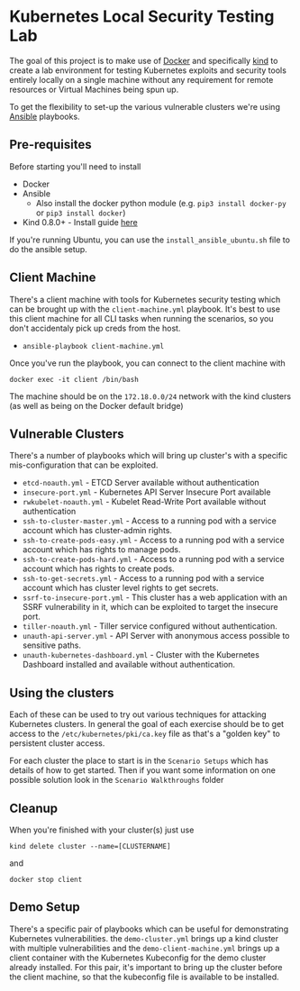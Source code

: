 # Kubernetes Local Security Testing Lab

The goal of this project is to make use of [Docker](https://www.docker.com) and specifically [kind](https://kind.sigs.k8s.io/) to create a lab environment for testing Kubernetes exploits and security tools entirely locally on a single machine without any requirement for remote resources or Virtual Machines being spun up.

To get the flexibility to set-up the various vulnerable clusters we're using [Ansible](https://www.ansible.com/) playbooks.

## Pre-requisites

Before starting you'll need to install

 - Docker
 - Ansible
   - Also install the docker python module (e.g. `pip3 install docker-py` or `pip3 install docker`)
 - Kind 0.8.0+ - Install guide [here](https://kind.sigs.k8s.io/docs/user/quick-start/)

If you're running Ubuntu, you can use the `install_ansible_ubuntu.sh` file to do the ansible setup.

## Client Machine

There's a client machine with tools for Kubernetes security testing which can be brought up with the `client-machine.yml` playbook. It's best to use this client machine for all CLI tasks when running the scenarios, so you don't accidentaly pick up creds from the host.

- `ansible-playbook client-machine.yml` 

Once you've run the playbook, you can connect to the client machine with 

`docker exec -it client /bin/bash`

The machine should be on the `172.18.0.0/24` network with the kind clusters (as well as being on the Docker default bridge)

## Vulnerable Clusters

There's a number of playbooks which will bring up cluster's with a specific mis-configuration that can be exploited.

- `etcd-noauth.yml` - ETCD Server available without authentication
- `insecure-port.yml` - Kubernetes API Server Insecure Port available
- `rwkubelet-noauth.yml` - Kubelet Read-Write Port available without authentication
- `ssh-to-cluster-master.yml` - Access to a running pod with a service account which has cluster-admin rights.
- `ssh-to-create-pods-easy.yml` - Access to a running pod with a service account which has rights to manage pods.
- `ssh-to-create-pods-hard.yml` - Access to a running pod with a service account which has rights to create pods.
- `ssh-to-get-secrets.yml` - Access to a running pod with a service account which has cluster level rights to get secrets. 
- `ssrf-to-insecure-port.yml` - This cluster has a web application with an SSRF vulnerability in it, which can be exploited to target the insecure port.
- `tiller-noauth.yml` - Tiller service configured without authentication.
- `unauth-api-server.yml` - API Server with anonymous access possible to sensitive paths.
- `unauth-kubernetes-dashboard.yml` - Cluster with the Kubernetes Dashboard installed and available without authentication.

## Using the clusters

Each of these can be used to try out various techniques for attacking Kubernetes clusters.  In general the goal of each exercise should be to get access to the `/etc/kubernetes/pki/ca.key` file as that's a "golden key" to persistent cluster access.

For each cluster the place to start is in the `Scenario Setups` which has details of how to get started.  Then if you want some information on one possible solution look in the `Scenario Walkthroughs` folder

## Cleanup

When you're finished with your cluster(s) just use

```
kind delete cluster --name=[CLUSTERNAME]
```

and 

```
docker stop client
```

## Demo Setup

There's a specific pair of playbooks which can be useful for demonstrating Kubernetes vulnerabilities.  the `demo-cluster.yml` brings up a kind cluster with multiple vulnerabilities and the `demo-client-machine.yml` brings up a client container with the Kubernetes Kubeconfig for the demo cluster already installed.  For this pair, it's important to bring up the cluster before the client machine, so that the kubeconfig file is available to be installed.